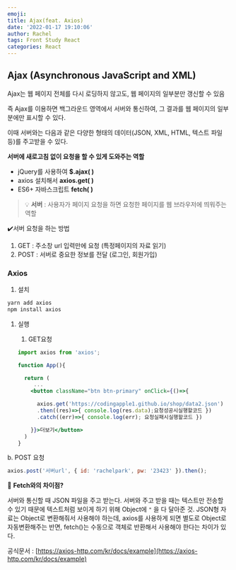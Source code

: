 ```yaml
---
emoji:
title: Ajax(feat. Axios)
date: '2022-01-17 19:10:06'
author: Rachel
tags: Front Study React
categories: React
---
```


## Ajax (Asynchronous JavaScript and XML)

Ajax는 웹 페이지 전체를 다시 로딩하지 않고도, 웹 페이지의 일부분만 갱신할 수 있음

즉 Ajax를 이용하면 백그라운드 영역에서 서버와 통신하여, 그 결과를 웹 페이지의 일부분에만 표시할 수 있다.

이때 서버와는 다음과 같은 다양한 형태의 데이터(JSON, XML, HTML, 텍스트 파일 등)를 주고받을 수 있다.

**서버에 새로고침 없이 요청을 할 수 있게 도와주는 역할**

- jQuery를 사용하여 **$.ajax( )**
- axios 설치해서 **axios.get( )**
- ES6+ 자바스크립트 **fetch( )**

> 💡 **서버** : 사용자가 페이지 요청을 하면 요청한 페이지를 웹 브라우저에 띄워주는 역할

✔️서버 요청을 하는 방법

1. GET : 주소창 url 입력만에 요청 (특정페이지의 자료 읽기)
2. POST : 서버로 중요한 정보를 전달 (로그인, 회원가입)

### Axios

1. 설치

```jsx
yarn add axios
npm install axios
```

1. 실행

   1. GET요청

   ```jsx
   import axios from 'axios';

   function App(){

     return (
   		...
       <button className="btn btn-primary" onClick={()=>{

         axios.get('https://codingapple1.github.io/shop/data2.json')
         .then((res)=>{ console.log(res.data);요청성공시실행할코드 })
         .catch((err)=>{ console.log(err); 요청실패시실행할코드 })

       }}>더보기</button>
     )
   }
   ```

b. POST 요청

```jsx
axios.post('서버url', { id: 'rachelpark', pw: '23423' }).then();
```

🎩 **Fetch와의 차이점?**

서버와 통신할 때 JSON 파일을 주고 받는다. 서버와 주고 받을 때는 텍스트만 전송할 수 있기 때문에 텍스트처럼 보이게 하기 위해 Object에 `"` 을 다 달아준 것. JSON형 자료는 Object로 변환해줘서 사용해야 하는데, axios를 사용하게 되면 별도로 Object로 자동변환해주는 반면, fetch()는 수동으로 객체로 반환해서 사용해야 한다는 차이가 있다.

공식문서 : [https://axios-http.com/kr/docs/example](https://axios-http.com/kr/docs/example)

